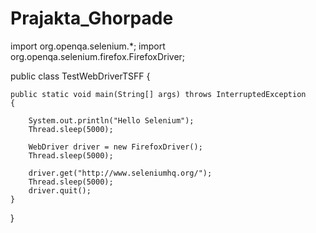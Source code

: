 # Prajakta_Ghorpade
import org.openqa.selenium.*;
import org.openqa.selenium.firefox.FirefoxDriver;

public class TestWebDriverTSFF
{

	public static void main(String[] args) throws InterruptedException
	{
	
		System.out.println("Hello Selenium");
		Thread.sleep(5000);
		
		WebDriver driver = new FirefoxDriver();
		Thread.sleep(5000);
		
		driver.get("http://www.seleniumhq.org/");
		Thread.sleep(5000);
		driver.quit();
	}

}
